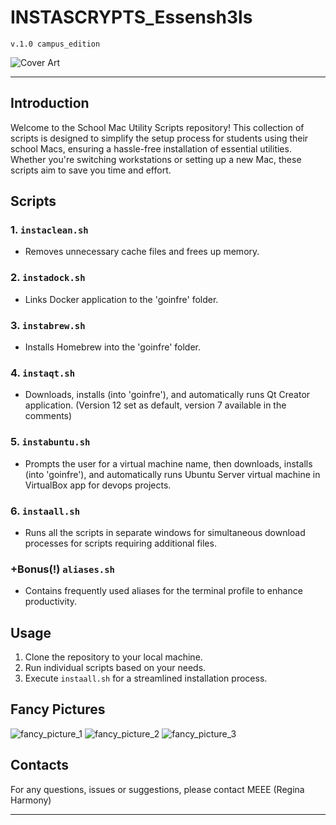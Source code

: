 # INSTASCRYPTS_Essensh3ls 
    v.1.0 campus_edition

![Cover Art](https://i.ytimg.com/vi/Q_k66okQ5J4/maxresdefault.jpg)

---

## Introduction

Welcome to the School Mac Utility Scripts repository! This collection of scripts is designed to simplify the setup process for students using their school Macs, ensuring a hassle-free installation of essential utilities. Whether you're switching workstations or setting up a new Mac, these scripts aim to save you time and effort.

## Scripts

### 1. `instaclean.sh`

- Removes unnecessary cache files and frees up memory.

### 2. `instadock.sh`

- Links Docker application to the 'goinfre' folder.

### 3. `instabrew.sh`

- Installs Homebrew into the 'goinfre' folder.

### 4. `instaqt.sh`

- Downloads, installs (into 'goinfre'), and automatically runs Qt Creator application. (Version 12 set as default, version 7 available in the comments)

### 5. `instabuntu.sh`

- Prompts the user for a virtual machine name, then downloads, installs (into 'goinfre'), and automatically runs Ubuntu Server virtual machine in VirtualBox app for devops projects.

### 6. `instaall.sh`

- Runs all the scripts in separate windows for simultaneous download processes for scripts requiring additional files.

### +Bonus(!) `aliases.sh`

- Contains frequently used aliases for the terminal profile to enhance productivity.

## Usage

1. Clone the repository to your local machine.
2. Run individual scripts based on your needs.
3. Execute `instaall.sh` for a streamlined installation process.

## Fancy Pictures

![fancy_picture_1](path/to/fpic1.png)
![fancy_picture_2](path/to/fpic2.png)
![fancy_picture_3](path/to/fpic3.png)

## Contacts

For any questions, issues or suggestions, please contact MEEE (Regina Harmony)

---

